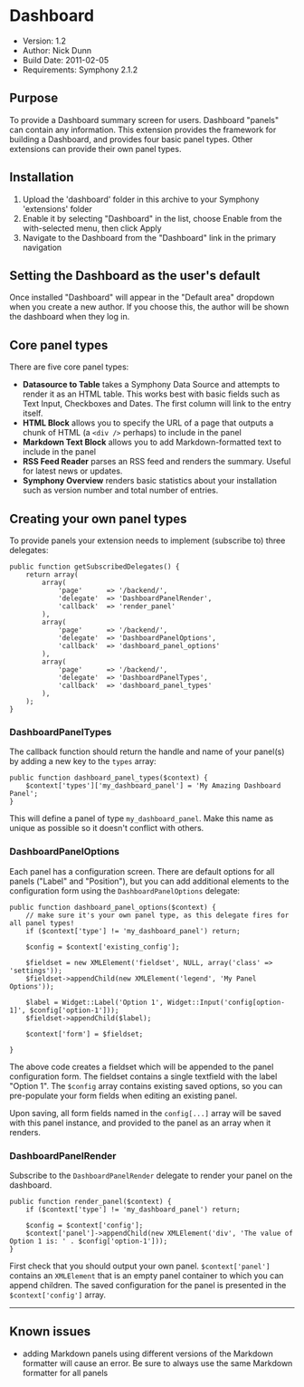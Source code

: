 # Dashboard
 
* Version: 1.2
* Author: Nick Dunn
* Build Date: 2011-02-05
* Requirements: Symphony 2.1.2

## Purpose
To provide a Dashboard summary screen for users. Dashboard "panels" can contain any information. This extension provides the framework for building a Dashboard, and provides four basic panel types. Other extensions can provide their own panel types.

## Installation
 
1. Upload the 'dashboard' folder in this archive to your Symphony 'extensions' folder
2. Enable it by selecting "Dashboard" in the list, choose Enable from the with-selected menu, then click Apply
3. Navigate to the Dashboard from the "Dashboard" link in the primary navigation

## Setting the Dashboard as the user's default

Once installed "Dashboard" will appear in the "Default area" dropdown when you create a new author. If you choose this, the author will be shown the dashboard when they log in.

## Core panel types

There are five core panel types:

* **Datasource to Table** takes a Symphony Data Source and attempts to render it as an HTML table. This works best with basic fields such as Text Input, Checkboxes and Dates. The first column will link to the entry itself.
* **HTML Block** allows you to specify the URL of a page that outputs a chunk of HTML (a `<div />` perhaps) to include in the panel
* **Markdown Text Block** allows you to add Markdown-formatted text to include in the panel
* **RSS Feed Reader** parses an RSS feed and renders the summary. Useful for latest news or updates.
* **Symphony Overview** renders basic statistics about your installation such as version number and total number of entries.

## Creating your own panel types

To provide panels your extension needs to implement (subscribe to) three delegates:

	public function getSubscribedDelegates() {
		return array(
			array(
				'page'		=> '/backend/',
				'delegate'	=> 'DashboardPanelRender',
				'callback'	=> 'render_panel'
			),
			array(
				'page'		=> '/backend/',
				'delegate'	=> 'DashboardPanelOptions',
				'callback'	=> 'dashboard_panel_options'
			),
			array(
				'page'		=> '/backend/',
				'delegate'	=> 'DashboardPanelTypes',
				'callback'	=> 'dashboard_panel_types'
			),
		);
	}

### DashboardPanelTypes

The callback function should return the handle and name of your panel(s) by adding a new key to the `types` array:

	public function dashboard_panel_types($context) {
		$context['types']['my_dashboard_panel'] = 'My Amazing Dashboard Panel';
	}

This will define a panel of type `my_dashboard_panel`. Make this name as unique as possible so it doesn't conflict with others.

### DashboardPanelOptions

Each panel has a configuration screen. There are default options for all panels ("Label" and "Position"), but you can add additional elements to the configuration form using the `DashboardPanelOptions` delegate:

	public function dashboard_panel_options($context) {
		// make sure it's your own panel type, as this delegate fires for all panel types!
		if ($context['type'] != 'my_dashboard_panel') return;
		
		$config = $context['existing_config'];
	
		$fieldset = new XMLElement('fieldset', NULL, array('class' => 'settings'));
		$fieldset->appendChild(new XMLElement('legend', 'My Panel Options'));
	
		$label = Widget::Label('Option 1', Widget::Input('config[option-1]', $config['option-1']));
		$fieldset->appendChild($label);

		$context['form'] = $fieldset;
	
	}

The above code creates a fieldset which will be appended to the panel configuration form. The fieldset contains a single textfield with the label "Option 1". The `$config` array contains existing saved options, so you can pre-populate your form fields when editing an existing panel.

Upon saving, all form fields named in the `config[...]` array will be saved with this panel instance, and provided to the panel as an array when it renders.

### DashboardPanelRender

Subscribe to the `DashboardPanelRender` delegate to render your panel on the dashboard.

	public function render_panel($context) {
		if ($context['type'] != 'my_dashboard_panel') return;
		
		$config = $context['config'];
		$context['panel']->appendChild(new XMLElement('div', 'The value of Option 1 is: ' . $config['option-1']));
	}

First check that you should output your own panel. `$context['panel']` contains an `XMLElement` that is an empty panel container to which you can append children. The saved configuration for the panel is presented in the `$context['config']` array.

* * *

## Known issues
* adding Markdown panels using different versions of the Markdown formatter will cause an error. Be sure to always use the same Markdown formatter for all panels